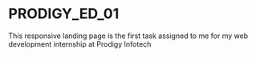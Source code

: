 # PRODIGY_ED_01
This responsive landing page is the first task assigned to me for my web development internship at Prodigy Infotech
